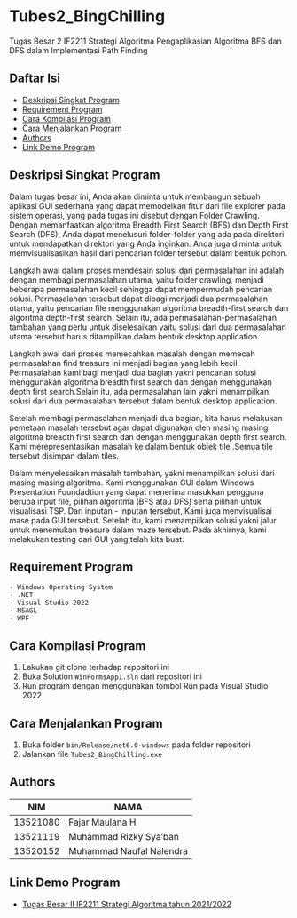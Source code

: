 # Tubes2_BingChilling
Tugas Besar 2 IF2211 Strategi Algoritma
Pengaplikasian Algoritma BFS dan DFS dalam Implementasi Path Finding

## Daftar Isi
* [Deskripsi Singkat Program](#deskripsi-singkat-program)
* [Requirement Program](#requirement-program)
* [Cara Kompilasi Program](#cara-kompilasi-program)
* [Cara Menjalankan Program](#cara-menjalankan-program)
* [Authors](#authors)
* [Link Demo Program](#link-demo-program)

## Deskripsi Singkat Program

Dalam tugas besar ini, Anda akan diminta untuk membangun sebuah aplikasi GUI sederhana yang dapat memodelkan fitur dari file explorer pada sistem operasi, yang pada tugas ini disebut dengan Folder Crawling. Dengan memanfaatkan algoritma Breadth First Search (BFS) dan Depth First Search (DFS), Anda dapat menelusuri folder-folder yang ada pada direktori untuk mendapatkan direktori yang Anda inginkan. Anda juga diminta untuk memvisualisasikan hasil dari pencarian folder tersebut dalam bentuk pohon.

Langkah awal dalam proses mendesain solusi dari permasalahan ini adalah dengan membagi permasalahan utama, yaitu folder crawling, menjadi beberapa permasalahan kecil sehingga dapat mempermudah pencarian solusi. Permasalahan tersebut dapat dibagi menjadi dua permasalahan utama, yaitu pencarian file menggunakan algoritma breadth-first search dan algoritma depth-first search. Selain itu, ada permasalahan-permasalahan tambahan yang perlu untuk diselesaikan yaitu solusi dari dua permasalahan utama tersebut harus ditampilkan dalam bentuk desktop application.

Langkah awal dari proses memecahkan masalah dengan memecah permasalahan find treasure  ini menjadi bagian yang lebih kecil. Permasalahan kami bagi menjadi dua bagian yakni pencarian solusi menggunakan algoritma breadth first search dan dengan menggunakan depth first search.Selain itu, ada permasalahan lain yakni menampilkan solusi dari dua permasalahan tersebut dalam bentuk desktop application.

Setelah membagi permasalahan menjadi dua bagian, kita harus melakukan pemetaan masalah tersebut agar dapat digunakan oleh masing masing algoritma breadth first search dan dengan menggunakan depth first search. Kami merepresentasikan masalah ke dalam bentuk objek tile .Semua tile tersebut disimpan dalam tiles.

Dalam menyelesaikan masalah tambahan, yakni menampilkan solusi dari masing masing algoritma. Kami menggunakan GUI dalam Windows Presentation Foundadtion yang dapat menerima masukkan pengguna berupa input file, pilihan algoritma (BFS atau DFS) serta pilihan untuk visualisasi TSP. Dari inputan - inputan tersebut, Kami juga menvisualisai mase pada GUI tersebut. Setelah itu, kami menampilkan solusi yakni jalur untuk menemukan treasure dalam maze tersebut. Pada akhirnya, kami melakukan testing  dari GUI yang telah kita buat.

## Requirement Program
    - Windows Operating System
    - .NET
    - Visual Studio 2022
    - MSAGL
    - WPF

## Cara Kompilasi Program
1. Lakukan git clone terhadap repositori ini
2. Buka Solution `WinFormsApp1.sln` dari repositori ini
3. Run program dengan menggunakan tombol Run pada Visual Studio 2022

## Cara Menjalankan Program
1. Buka folder `bin/Release/net6.0-windows` pada folder repositori
2. Jalankan file `Tubes2_BingChilling.exe`

## Authors

| NIM      | NAMA                        |
|----------|-----------------------------|
| 13521080 | Fajar Maulana H             |
| 13521119 | Muhammad Rizky Sya’ban      |
| 13520152 | Muhammad Naufal Nalendra    |

## Link Demo Program
* [Tugas Besar II IF2211 Strategi Algoritma tahun 2021/2022](bit.ly/BonusVideoTubesStima2)
